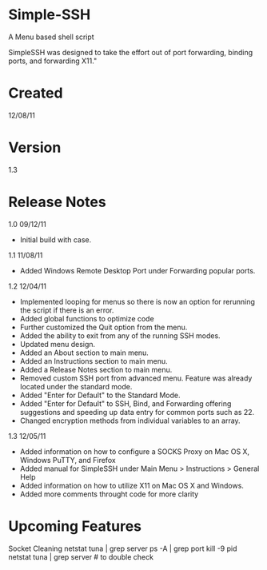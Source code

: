 Simple-SSH
==========

A Menu based shell script

SimpleSSH was designed to take the effort out of port forwarding, binding ports, and forwarding X11."

Created
=======

12/08/11

Version
=======                     

1.3
                        
Release Notes
=============

1.0     09/12/11

- Initial build with case.

1.1     11/08/11

- Added Windows Remote Desktop Port under Forwarding popular ports.

1.2             12/04/11        

- Implemented looping for menus so there is now an option for rerunning the script if there is an error.
- Added global functions to optimize code
- Further customized the Quit option from the menu.
- Added the ability to exit from any of the running SSH modes.
- Updated menu design.
- Added an About section to main menu.
- Added an Instructions section to main menu.
- Added a Release Notes section to main menu.
- Removed custom SSH port from advanced menu. Feature was already located under the standard mode.
- Added "Enter for Default" to the Standard Mode.
- Added "Enter for Default" to SSH, Bind, and Forwarding offering suggestions and speeding up data entry for common ports such as 22.
- Changed encryption methods from individual variables to an array.

1.3     12/05/11        

- Added information on how to configure a SOCKS Proxy on Mac OS X, Windows PuTTY, and Firefox
- Added manual for SimpleSSH under Main Menu > Instructions > General Help
- Added information on how to utilize X11 on Mac OS X and Windows.
- Added more comments throught code for more clarity

Upcoming Features
=================

Socket Cleaning
netstat tuna | grep server
ps -A | grep port
kill -9 pid
netstat tuna | grep server # to double check